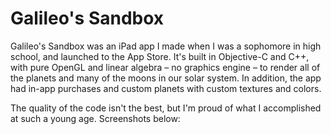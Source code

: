 # Galileo's Sandbox
Galileo's Sandbox was an iPad app I made when I was a sophomore in high school, and launched to the App Store. It's built in Objective-C and C++, with pure OpenGL and linear algebra – no graphics engine – to render all of the planets and many of the moons in our solar system. In addition, the app had in-app purchases and custom planets with custom textures and colors.

The quality of the code isn't the best, but I'm proud of what I accomplished at such a young age. Screenshots below:

